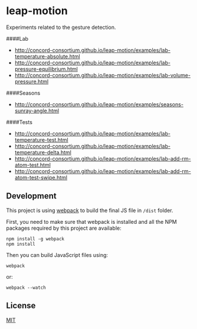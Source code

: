 # leap-motion

Experiments related to the gesture detection.

####Lab
- http://concord-consortium.github.io/leap-motion/examples/lab-temperature-absolute.html
- http://concord-consortium.github.io/leap-motion/examples/lab-pressure-equilibrium.html
- http://concord-consortium.github.io/leap-motion/examples/lab-volume-pressure.html

####Seasons
- http://concord-consortium.github.io/leap-motion/examples/seasons-sunray-angle.html

####Tests
- http://concord-consortium.github.io/leap-motion/examples/lab-temperature-test.html
- http://concord-consortium.github.io/leap-motion/examples/lab-temperature-delta.html
- http://concord-consortium.github.io/leap-motion/examples/lab-add-rm-atom-test.html
- http://concord-consortium.github.io/leap-motion/examples/lab-add-rm-atom-test-swipe.html

## Development

This project is using [webpack](http://webpack.github.io/) to build the final JS file in `/dist` folder.

First, you need to make sure that webpack is installed and all the NPM packages required by this project are available:

```
npm install -g webpack
npm install
```
Then you can build JavaScript files using:
```
webpack
```
or:
```
webpack --watch
```

## License 

[MIT](https://github.com/concord-consortium/grasp-seasons/blob/master/LICENSE)
